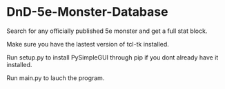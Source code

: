 # DnD-5e-Monster-Database
Search for any officially published 5e monster and get a full stat block.

Make sure you have the lastest version of tcl-tk installed.

Run setup.py to install PySimpleGUI through pip if you dont already have it installed.


Run main.py to lauch the program.
